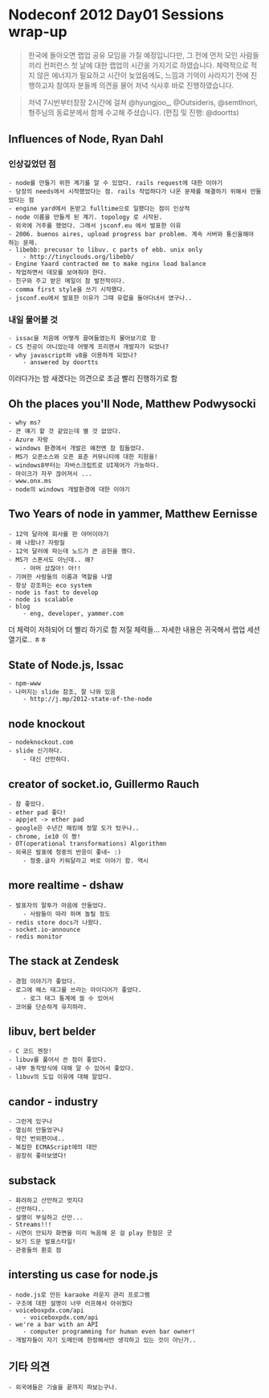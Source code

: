 
Nodeconf 2012 Day01 Sessions wrap-up
====================================


> 한국에 돌아오면 랩업 공유 모임을 가질 예정입니다만, 그 전에 먼저 모인 사람들끼리 컨퍼런스 첫 날에 대한 랩업의 시간을 가지기로 하였습니다. 체력적으로 적지 않은 에너지가 필요하고 시간이 늦었음에도, 느낌과 기억이 사라지기 전에 진행하고자 참여자 분들께 의견을 물어 저녁 식사후 바로 진행하였습니다. 

> 저녁 7시반부터장장 2시간에 걸쳐 @hyungjoo_, @Outsideris, @semtlnori, 형주님의 동료분께서 함께 수고해 주셨습니다. (편집 및 진행: @doortts)

Inﬂuences of Node, Ryan Dahl
----------------------------

### 인상깊었던 점


    - node를 만들기 위한 계기를 알 수 있었다. rails request에 대한 이야기
    - 당장의 needs에서 시작했었다는 점. rails 작업하다가 나온 문제를 해결하기 위해서 만들었다는 점
    - engine yard에서 돈받고 fulltime으로 일했다는 점이 인상적
    - node 이름을 만들게 된 계기. topology 로 시작된.
    - 외국에 거주를 했었다. 그래서 jsconf.eu 에서 발표한 이유
    - 2006. buenos aires, upload progress bar problem. 계속 서버와 통신을해야 하는 문제.
    - libebb: precusor to libuv. c parts of ebb. unix only
        - http://tinyclouds.org/libebb/
    - Engine Yaard contracted me to make nginx load balance
    - 작업하면서 데모를 보여줘야 한다.
    - 친구와 주고 받은 메일이 참 발전적이다. 
    - comma first style을 쓰기 시작했다.
    - jsconf.eu에서 발표한 이유가 그때 유럽을 돌아다녀서 였구나..

### 내일 물어볼 것

    - issac을 처음에 어떻게 끌여들였는지 물어보기로 함
    - CS 전공이 아니었는데 어떻게 프리랜서 개발자가 되었나?
    - why javascript와 v8을 이용하게 되었나?
        - answered by doortts


이러다가는 밤 새겠다는 의견으로 조금 빨리 진행하기로 함


Oh the places you'll Node, Matthew Podwysocki
---------------------------------------------
    - why ms?
    - 큰 얘기 할 것 같았는데 별 것 없었다.
    - Azure 자랑
    - windows 환경에서 개발은 예전엔 참 힘들었다.
    - MS가 오픈소스와 오픈 표준 커뮤니티에 대한 지원을!
    - windows8부터는 자바스크립트로 UI제어가 가능하다.
    - 마이크가 자꾸 끊어져서 ...
    - www.onx.ms
    - node의 windows 개발환경에 대한 이야기



Two Years of node in yammer, Matthew Eernisse
---------------------------------------------
    - 12억 달라에 회사를 판 야머이야기
    - 왜 나왔나? 자랑질
    - 12억 달러에 파는데 노드가 큰 공헌을 했다.
    - MS가 스폰서도 아닌데.. 왜?
        - 야머 샀잖아! 아!!
    - 기여한 사람들의 이름과 역할을 나열
    - 항상 강조하는 eco system
    - node is fast to develop
    - node is scalable
    - blog
        - eng, developer, yammer.com


더 체력이 저하되어 더 빨리 하기로 함
저질 체력들... 
자세한 내용은 귀국해서 랩업 세션 열기로.. ㅎㅎ


State of Node.js, Issac
-----------------------
    - npm-www
    - 나머지는 slide 참조, 잘 나와 있음
        - http://j.mp/2012-state-of-the-node


node knockout
-------------
    - nodeknockout.com
    - slide 신기하다.
        - 대신 산만하다.


creator of socket.io, Guillermo Rauch 
-------------------------------------
    - 참 좋았다.
    - ether pad 좋다!
    - appjet -> ether pad
    - google은 수년간 해킹에 정말 도가 텄구나..
    - chrome, ie10 이 짱!
    - OT(operational transformations) Algorithmn
    - 외쿡은 발표에 청중의 반응이 좋네~ :)
        - 청중.글자 키워달라고 바로 이야기 함. 역시


more realtime - dshaw
---------------------
    - 발표자의 말투가 마음에 안들었다.
        - 사람들이 따라 하며 놀릴 정도 
    - redis store docs가 나왔다.
    - socket.io-announce
    - redis monitor


The stack at Zendesk
--------------------
    - 경험 이야기가 좋았다.
    - 로그에 해스 태그를 쓰라는 아이디어가 좋았다.
        - 로그 태그 통계에 쓸 수 있어서
    - 코어를 단순하게 유지하라.


libuv, bert belder
------------------
    - C 코드 젠장!
    - libuv를 풀어서 쓴 점이 좋았다.
    - 내부 동작방식에 대해 알 수 있어서 좋았다.
    - libuv의 도입 이유에 대해 알았다.


candor - industry
------------------
    - 그런게 있구나
    - 열심히 만들었구나
    - 약간 번외편이네..
    - 복잡한 ECMAScript에의 대안
    - 굉장히 좋아보였다!


substack
--------
    - 화려하고 산만하고 멋지다
    - 산만하다..
    - 설명이 부실하고 산만...
    - Streams!!! 
    - 시연이 안되자 화면을 미리 녹음해 온 걸 play 한점은 굿
    - 보기 드문 발표스타일!
    - 관중들의 환호 점

intersting us case for node.js
------------------------------

    - node.js로 만든 karaoke 라운지 관리 프로그램
    - 구조에 대한 설명이 너무 러프해서 아쉬웠다
    - voiceboxpdx.com/api
        - voiceboxpdx.com/api
    - we're a bar with an API
        - computer programming for human even bar owner!
    - 개발자들이 자기 도메인에 한정해서만 생각하고 있는 것이 아닌가..


기타 의견
--------

    - 외국애들은 기술을 끝까지 파보는구나.
